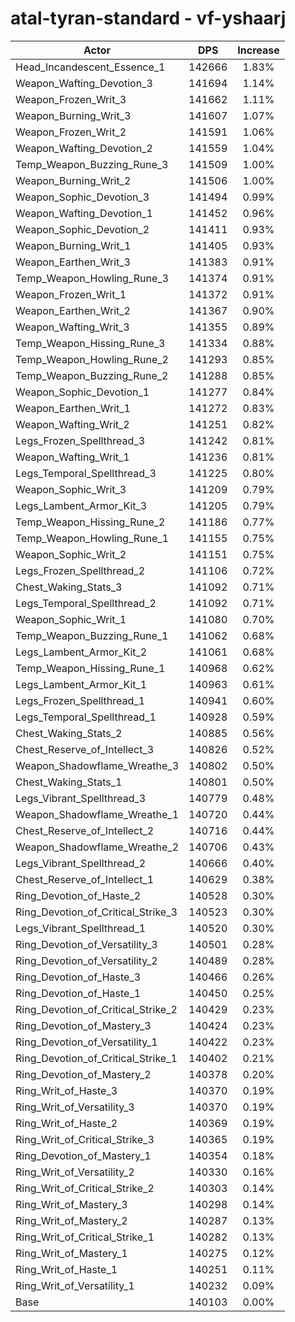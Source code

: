 # atal-tyran-standard - vf-yshaarj
| Actor | DPS | Increase |
|---|:---:|:---:|
|Head_Incandescent_Essence_1|142666|1.83%|
|Weapon_Wafting_Devotion_3|141694|1.14%|
|Weapon_Frozen_Writ_3|141662|1.11%|
|Weapon_Burning_Writ_3|141607|1.07%|
|Weapon_Frozen_Writ_2|141591|1.06%|
|Weapon_Wafting_Devotion_2|141559|1.04%|
|Temp_Weapon_Buzzing_Rune_3|141509|1.00%|
|Weapon_Burning_Writ_2|141506|1.00%|
|Weapon_Sophic_Devotion_3|141494|0.99%|
|Weapon_Wafting_Devotion_1|141452|0.96%|
|Weapon_Sophic_Devotion_2|141411|0.93%|
|Weapon_Burning_Writ_1|141405|0.93%|
|Weapon_Earthen_Writ_3|141383|0.91%|
|Temp_Weapon_Howling_Rune_3|141374|0.91%|
|Weapon_Frozen_Writ_1|141372|0.91%|
|Weapon_Earthen_Writ_2|141367|0.90%|
|Weapon_Wafting_Writ_3|141355|0.89%|
|Temp_Weapon_Hissing_Rune_3|141334|0.88%|
|Temp_Weapon_Howling_Rune_2|141293|0.85%|
|Temp_Weapon_Buzzing_Rune_2|141288|0.85%|
|Weapon_Sophic_Devotion_1|141277|0.84%|
|Weapon_Earthen_Writ_1|141272|0.83%|
|Weapon_Wafting_Writ_2|141251|0.82%|
|Legs_Frozen_Spellthread_3|141242|0.81%|
|Weapon_Wafting_Writ_1|141236|0.81%|
|Legs_Temporal_Spellthread_3|141225|0.80%|
|Weapon_Sophic_Writ_3|141209|0.79%|
|Legs_Lambent_Armor_Kit_3|141205|0.79%|
|Temp_Weapon_Hissing_Rune_2|141186|0.77%|
|Temp_Weapon_Howling_Rune_1|141155|0.75%|
|Weapon_Sophic_Writ_2|141151|0.75%|
|Legs_Frozen_Spellthread_2|141106|0.72%|
|Chest_Waking_Stats_3|141092|0.71%|
|Legs_Temporal_Spellthread_2|141092|0.71%|
|Weapon_Sophic_Writ_1|141080|0.70%|
|Temp_Weapon_Buzzing_Rune_1|141062|0.68%|
|Legs_Lambent_Armor_Kit_2|141061|0.68%|
|Temp_Weapon_Hissing_Rune_1|140968|0.62%|
|Legs_Lambent_Armor_Kit_1|140963|0.61%|
|Legs_Frozen_Spellthread_1|140941|0.60%|
|Legs_Temporal_Spellthread_1|140928|0.59%|
|Chest_Waking_Stats_2|140885|0.56%|
|Chest_Reserve_of_Intellect_3|140826|0.52%|
|Weapon_Shadowflame_Wreathe_3|140802|0.50%|
|Chest_Waking_Stats_1|140801|0.50%|
|Legs_Vibrant_Spellthread_3|140779|0.48%|
|Weapon_Shadowflame_Wreathe_1|140720|0.44%|
|Chest_Reserve_of_Intellect_2|140716|0.44%|
|Weapon_Shadowflame_Wreathe_2|140706|0.43%|
|Legs_Vibrant_Spellthread_2|140666|0.40%|
|Chest_Reserve_of_Intellect_1|140629|0.38%|
|Ring_Devotion_of_Haste_2|140528|0.30%|
|Ring_Devotion_of_Critical_Strike_3|140523|0.30%|
|Legs_Vibrant_Spellthread_1|140520|0.30%|
|Ring_Devotion_of_Versatility_3|140501|0.28%|
|Ring_Devotion_of_Versatility_2|140489|0.28%|
|Ring_Devotion_of_Haste_3|140466|0.26%|
|Ring_Devotion_of_Haste_1|140450|0.25%|
|Ring_Devotion_of_Critical_Strike_2|140429|0.23%|
|Ring_Devotion_of_Mastery_3|140424|0.23%|
|Ring_Devotion_of_Versatility_1|140422|0.23%|
|Ring_Devotion_of_Critical_Strike_1|140402|0.21%|
|Ring_Devotion_of_Mastery_2|140378|0.20%|
|Ring_Writ_of_Haste_3|140370|0.19%|
|Ring_Writ_of_Versatility_3|140370|0.19%|
|Ring_Writ_of_Haste_2|140369|0.19%|
|Ring_Writ_of_Critical_Strike_3|140365|0.19%|
|Ring_Devotion_of_Mastery_1|140354|0.18%|
|Ring_Writ_of_Versatility_2|140330|0.16%|
|Ring_Writ_of_Critical_Strike_2|140303|0.14%|
|Ring_Writ_of_Mastery_3|140298|0.14%|
|Ring_Writ_of_Mastery_2|140287|0.13%|
|Ring_Writ_of_Critical_Strike_1|140282|0.13%|
|Ring_Writ_of_Mastery_1|140275|0.12%|
|Ring_Writ_of_Haste_1|140251|0.11%|
|Ring_Writ_of_Versatility_1|140232|0.09%|
|Base|140103|0.00%|
